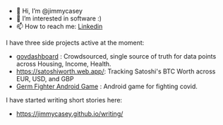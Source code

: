 - 👋 Hi, I’m @jimmycasey
- 👀 I’m interested in software :) 
- 📫 How to reach me: [Linkedin](https://www.linkedin.com/in/jimmycasey/)

I have three side projects active at the moment:
- [govdashboard](https://jimmycasey.github.io/govDashboard/) : Crowdsourced, single source of truth for data points across Housing, Income, Health.
- https://satoshiworth.web.app/: Tracking Satoshi's BTC Worth across EUR, USD, and GBP
- [Germ Fighter Android Game](https://play.google.com/store/apps/details?id=com.chute_cures.germ_fighter) : Android game for fighting covid.

I have started writing short stories here:
- https://jimmycasey.github.io/writing/
